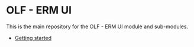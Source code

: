 # OLF - ERM UI #
This is the main repository for the OLF - ERM UI module and sub-modules.

- [Getting started](ui/docs/getting-started.md "Getting started")